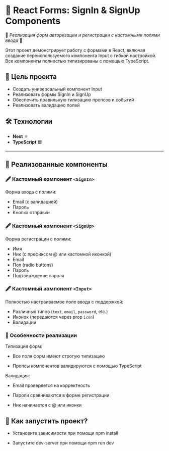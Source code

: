 # 📝 React Forms: SignIn & SignUp Components

🔹 _Реализация форм авторизации и регистрации с кастомными полями ввода_ 🔹

Этот проект демонстрирует работу с формами в React, включая создание переиспользуемого компонента Input с гибкой настройкой. Все компоненты полностью типизированы с помощью TypeScript.

## 🎯 Цель проекта

- Создать универсальный компонент Input
- Реализовать формы SignIn и SignUp
- Обеспечить правильную типизацию пропсов и событий
- Реализовать валидацию полей

## 🛠️ Технологии

- **Next** ⚛️
- **TypeScript** 🟦

---

## 📌 Реализованные компоненты

### 🖋️ Кастомный компонент `<SignIn>`

Форма входа с полями:

- Email (с валидацией)
- Пароль
- Кнопка отправки

### 🖋️ Кастомный компонент `<SignUp>`

Форма регистрации с полями:

- Имя
- Ник (с префиксом @ или кастомной иконкой)
- Email
- Пол (radio buttons)
- Пароль
- Подтверждение пароля

### 🖋️ Кастомный компонент `<Input>`

Полностью настраиваемое поле ввода с поддержкой:

- Различных типов (`text`, `email`, `password`, etc.)
- Иконок (передаются через prop `icon`)
- Валидации

### 🎨 Особенности реализации

Типизация форм:

- Все поля форм имеют строгую типизацию

- Пропсы компонентов валидируются с помощью TypeScript

Валидация:

- Email проверяется на корректность

- Пароли сравниваются в форме регистрации

- Ник начинается с @ или иконки

## 🚀 Как запустить проект?

- Установите зависимости при помощи npm install

- Запустите dev-server при помощи npm run dev
